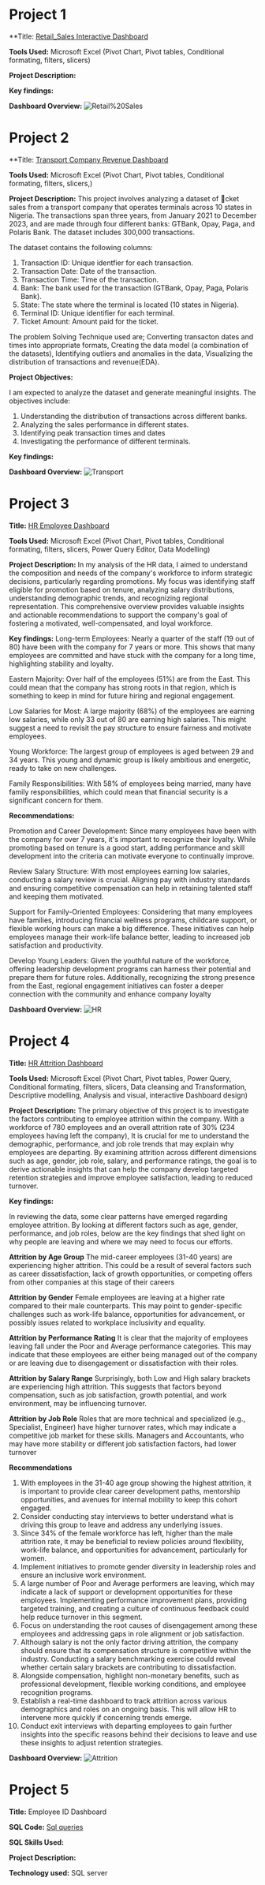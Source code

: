 # Project 1
 
**Title: [Retail_Sales Interactive Dashboard](https://github.com/Adeola2904/Adeola2904.github.io/blob/main/Oluwafemi%20Retail%20Sales%20Dashboard.xlsx)
 
**Tools Used:** Microsoft Excel (Pivot Chart, Pivot tables, Conditional formating, filters, slicers)
 
**Project Description:**
 
**Key findings:**
 
**Dashboard Overview:**
![Retail%20Sales](Retail%20Sales.PNG)

# Project 2
 
**Title: [Transport Company Revenue Dashboard](https://github.com/Adeola2904/Adeola2904.github.io/blob/main/Transport%20Company%20DB.xlsx)
 
**Tools Used:** Microsoft Excel (Pivot Chart, Pivot tables, Conditional formating, filters, slicers,)
 
**Project Description:** This project involves analyzing a dataset of 􀆟cket sales from a transport company that operates terminals
across 10 states in Nigeria. The transactions span three years, from January 2021 to December 2023, and
are made through four different banks: GTBank, Opay, Paga, and Polaris Bank. The dataset includes
300,000 transactions.

The dataset contains the following columns:
1. Transaction ID: Unique identfier for each transaction.
2. Transaction Date: Date of the transaction.
3. Transaction Time: Time of the transaction.
4. Bank: The bank used for the transaction (GTBank, Opay, Paga, Polaris Bank).
5. State: The state where the terminal is located (10 states in Nigeria).
6. Terminal ID: Unique identifier for each terminal.
7. Ticket Amount: Amount paid for the ticket.
   
The problem Solving Technique used are; Converting transacton dates and times into appropriate formats, Creating the data model (a combination of the datasets), Identifying outliers and anomalies in the data, Visualizing the distribution of transactions and revenue(EDA).

**Project Objectives:**

I am expected to analyze the dataset and generate meaningful insights. The objectives include:

1. Understanding the distribution of transactions across different banks.
2. Analyzing the sales performance in different states.
3. Identifying peak transaction times and dates
4. Investigating the performance of different terminals.
 
**Key findings:**
 
**Dashboard Overview:**
![Transport](Transport.PNG)

# Project 3
 
**Title:** [HR Employee Dashboard](https://github.com/Adeola2904/Adeola2904.github.io/blob/main/HR%20Employee%20Dashboard.xlsx)
 
**Tools Used:** Microsoft Excel (Pivot Chart, Pivot tables, Conditional formating, filters, slicers, Power Query Editor, Data Modelling)
 
**Project Description:** In my analysis of the HR data, I aimed to understand the composition and needs of the company's workforce to inform strategic decisions, particularly regarding promotions. My focus was identifying staff eligible for promotion based on tenure, analyzing salary distributions, understanding demographic trends, and recognizing regional representation. This comprehensive overview provides valuable insights and actionable recommendations to support the company's goal of fostering a motivated, well-compensated, and loyal workforce. 

**Key findings:** 
Long-term Employees: Nearly a quarter of the staff (19 out of 80) have been with the company for 7 years or more. This shows that many employees are committed and have stuck with the company for a long time, highlighting stability and loyalty.

Eastern Majority: Over half of the employees (51%) are from the East. This could mean that the company has strong roots in that region, which is something to keep in mind for future hiring and regional engagement.

Low Salaries for Most: A large majority (68%) of the employees are earning low salaries, while only 33 out of 80 are earning high salaries. This might suggest a need to revisit the pay structure to ensure fairness and motivate employees.

Young Workforce: The largest group of employees is aged between 29 and 34 years. This young and dynamic group is likely ambitious and energetic, ready to take on new challenges.

Family Responsibilities: With 58% of employees being married, many have family responsibilities, which could mean that financial security is a significant concern for them.

**Recommendations:**

Promotion and Career Development: Since many employees have been with the company for over 7 years, it's important to recognize their loyalty. While promoting based on tenure is a good start, adding performance and skill development into the criteria can motivate everyone to continually improve.

Review Salary Structure: With most employees earning low salaries, conducting a salary review is crucial. Aligning pay with industry standards and ensuring competitive compensation can help in retaining talented staff and keeping them motivated.

Support for Family-Oriented Employees: Considering that many employees have families, introducing financial wellness programs, childcare support, or flexible working hours can make a big difference. These initiatives can help employees manage their work-life balance better, leading to increased job satisfaction and productivity.

Develop Young Leaders: Given the youthful nature of the workforce, offering leadership development programs can harness their potential and prepare them for future roles. Additionally, recognizing the strong presence from the East, regional engagement initiatives can foster a deeper connection with the community and enhance company loyalty

**Dashboard Overview:**
![HR](HR.PNG)

# Project 4
 
**Title:** [HR Attrition Dashboard](https://github.com/Adeola2904/Adeola2904.github.io/blob/main/HR%20Attrition%20Dashboard.xlsx)
 
**Tools Used:** Microsoft Excel (Pivot Chart, Pivot tables, Power Query, Conditional formating, filters, slicers, Data cleansing and Transformation, Descriptive modelling, Analysis and visual, interactive Dashboard design)
 
**Project Description:** The primary objective of this project is to investigate the factors contributing to employee attrition within the company. With a workforce of 780 employees and an overall attrition rate of 30% (234 employees having left the company), It is crucial for me to understand the demographic, performance, and job role trends that may explain why employees are departing. By examining attrition across different dimensions such as age, gender, job role, salary, and performance ratings, the goal is to derive actionable insights that can help the company develop targeted retention strategies and improve employee satisfaction, leading to reduced turnover.
 
**Key findings:** 

In reviewing the data, some clear patterns have emerged regarding employee attrition. By looking at different factors such as age, gender, performance, and job roles,  below are the key findings that shed light on why people are leaving and where we may need to focus our efforts.

**Attrition by Age Group** The mid-career employees (31-40 years) are experiencing higher attrition. This could be a result of several factors such as career dissatisfaction, lack of growth opportunities, or competing offers from other companies at this stage of their careers

**Attrition by Gender** Female employees are leaving at a higher rate compared to their male counterparts. This may point to gender-specific challenges such as work-life balance, opportunities for advancement, or possibly issues related to workplace inclusivity and equality.

**Attrition by Performance Rating** It is clear that the majority of employees leaving fall under the Poor and Average performance categories. This may indicate that these employees are either being managed out of the company or are leaving due to disengagement or dissatisfaction with their roles.

**Attrition by Salary Range** Surprisingly, both Low and High salary brackets are experiencing high attrition. This suggests that factors beyond compensation, such as job satisfaction, growth potential, and work environment, may be influencing turnover.

**Attrition by Job Role** Roles that are more technical and specialized (e.g., Specialist, Engineer) have higher turnover rates, which may indicate a competitive job market for these skills. Managers and Accountants, who may have more stability or different job satisfaction factors, had lower turnover

**Recommendations**

1. With employees in the 31-40 age group showing the highest attrition, it is important to provide clear career development paths, mentorship opportunities, and avenues for internal mobility to keep this cohort engaged.
2. Consider conducting stay interviews to better understand what is driving this group to leave and address any underlying issues.
3. Since 34% of the female workforce has left, higher than the male attrition rate, it may be beneficial to review policies around flexibility, work-life balance, and opportunities for advancement, particularly for women.
4. Implement initiatives to promote gender diversity in leadership roles and ensure an inclusive work environment.
5. A large number of Poor and Average performers are leaving, which may indicate a lack of support or development opportunities for these employees. Implementing performance improvement plans, providing targeted training, and creating a culture of continuous feedback could help reduce turnover in this segment.
6. Focus on understanding the root causes of disengagement among these employees and addressing gaps in role alignment or job satisfaction.
7. Although salary is not the only factor driving attrition, the company should ensure that its compensation structure is competitive within the industry. Conducting a salary benchmarking exercise could reveal whether certain salary brackets are contributing to dissatisfaction.
8. Alongside compensation, highlight non-monetary benefits, such as professional development, flexible working conditions, and employee recognition programs.
9. Establish a real-time dashboard to track attrition across various demographics and roles on an ongoing basis. This will allow HR to intervene more quickly if concerning trends emerge.
10. Conduct exit interviews with departing employees to gain further insights into the specific reasons behind their decisions to leave and use these insights to adjust retention strategies.
 
**Dashboard Overview:**
![Attrition](Attrition.PNG)

# Project 5
**Title:** Employee ID Dashboard
 
**SQL Code:** [Sql queries](https://github.com/Adeola2904/Adeola2904.github.io/blob/main/Employee_Data.Sql)
 
**SQL Skills Used:**
 
**Project Description:**
 
**Technology used:** SQL server
